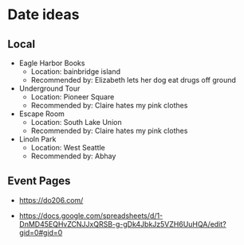 # Date ideas


## Local 

- Eagle Harbor Books
    - Location: bainbridge island
    - Recommended by: Elizabeth lets her dog eat drugs off ground
- Underground Tour
    - Location: Pioneer Square
    - Recommended by: Claire hates my pink clothes
- Escape Room
    - Location: South Lake Union
    - Recommended by: Claire hates my pink clothes
- Linoln Park
    - Location: West Seattle
    - Recommended by: Abhay

## Event Pages

- https://do206.com/

- https://docs.google.com/spreadsheets/d/1-DnMD45EQHvZCNJJxQRSB-g-gDk4JbkJz5VZH6UuHQA/edit?gid=0#gid=0